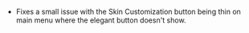 - Fixes a small issue with the Skin Customization button being thin on main menu where the elegant button doesn't show.